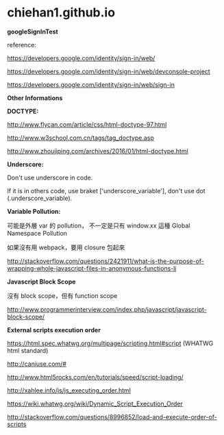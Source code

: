 # chiehan1.github.io

**googleSignInTest**

reference:

https://developers.google.com/identity/sign-in/web/

https://developers.google.com/identity/sign-in/web/devconsole-project

https://developers.google.com/identity/sign-in/web/sign-in

**Other Informations**

**DOCTYPE:**

http://www.flycan.com/article/css/html-doctype-97.html

http://www.w3school.com.cn/tags/tag_doctype.asp

http://www.zhoujiping.com/archives/2016/01/html-doctype.html

**Underscore:**

Don't use underscore in code.

If it is in others code, use braket ['underscore_variable'], don't use dot (.underscore_variable).

**Variable Pollution:**

可能是外層 var 的 pollution， 不一定是只有 window.xx 這種 Global Namespace Pollution

如果沒有用 webpack，要用 closure 包起來

http://stackoverflow.com/questions/2421911/what-is-the-purpose-of-wrapping-whole-javascript-files-in-anonymous-functions-li

**Javascript Block Scope**

沒有 block scope，但有 function scope

http://www.programmerinterview.com/index.php/javascript/javascript-block-scope/

**External scripts execution order**

https://html.spec.whatwg.org/multipage/scripting.html#script (WHATWG html standard)

http://caniuse.com/#

http://www.html5rocks.com/en/tutorials/speed/script-loading/

http://xahlee.info/js/js_executing_order.html

https://wiki.whatwg.org/wiki/Dynamic_Script_Execution_Order

http://stackoverflow.com/questions/8996852/load-and-execute-order-of-scripts
